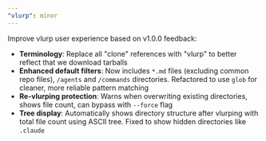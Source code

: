 ```yaml
---
"vlurp": minor
---
```


Improve vlurp user experience based on v1.0.0 feedback:

- **Terminology**: Replace all "clone" references with "vlurp" to better reflect that we download tarballs
- **Enhanced default filters**: Now includes `*.md` files (excluding common repo files), `/agents` and `/commands` directories. Refactored to use `glob` for cleaner, more reliable pattern matching
- **Re-vlurping protection**: Warns when overwriting existing directories, shows file count, can bypass with `--force` flag
- **Tree display**: Automatically shows directory structure after vlurping with total file count using ASCII tree. Fixed to show hidden directories like `.claude`